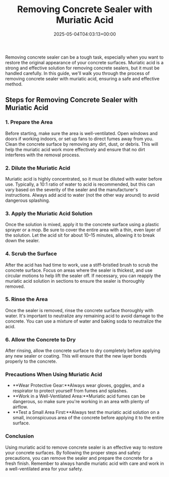 ﻿---
layout: post
title: Removing Concrete Sealer with Muriatic Acid
date: '2025-05-04T04:03:13+00:00'
categories:
- Guide
tags: []
slug: /removing-concrete-sealer-with-muriatic-acid/
lastmod: 2025-05-07T12:21:28+03:00
---

Removing concrete sealer can be a tough task, especially when you want to restore the original appearance of your concrete surfaces. Muriatic acid is a strong and effective solution for removing concrete sealers, but it must be handled carefully. In this guide, we'll walk you through the process of removing concrete sealer with muriatic acid, ensuring a safe and effective method.
## Steps for Removing Concrete Sealer with Muriatic Acid
### 1. Prepare the Area
Before starting, make sure the area is well-ventilated. Open windows and doors if working indoors, or set up fans to direct fumes away from you. Clean the concrete surface by removing any dirt, dust, or debris. This will help the muriatic acid work more effectively and ensure that no dirt interferes with the removal process.
### 2. Dilute the Muriatic Acid
Muriatic acid is highly concentrated, so it must be diluted with water before use. Typically, a 10:1 ratio of water to acid is recommended, but this can vary based on the severity of the sealer and the manufacturer's instructions. Always add acid to water (not the other way around) to avoid dangerous splashing.
### 3. Apply the Muriatic Acid Solution
Once the solution is mixed, apply it to the concrete surface using a plastic sprayer or a mop. Be sure to cover the entire area with a thin, even layer of the solution. Let the acid sit for about 10–15 minutes, allowing it to break down the sealer.
### 4. Scrub the Surface
After the acid has had time to work, use a stiff-bristled brush to scrub the concrete surface. Focus on areas where the sealer is thickest, and use circular motions to help lift the sealer off. If necessary, you can reapply the muriatic acid solution in sections to ensure the sealer is thoroughly removed.
### 5. Rinse the Area
Once the sealer is removed, rinse the concrete surface thoroughly with water. It's important to neutralize any remaining acid to avoid damage to the concrete. You can use a mixture of water and baking soda to neutralize the acid.
### 6. Allow the Concrete to Dry
After rinsing, allow the concrete surface to dry completely before applying any new sealer or coating. This will ensure that the new layer bonds properly to the concrete.
### Precautions When Using Muriatic Acid
- **Wear Protective Gear:**Always wear gloves, goggles, and a respirator to protect yourself from fumes and splashes.
- **Work in a Well-Ventilated Area:**Muriatic acid fumes can be dangerous, so make sure you're working in an area with plenty of airflow.
- **Test a Small Area First:**Always test the muriatic acid solution on a small, inconspicuous area of the concrete before applying it to the entire surface.
### Conclusion
Using muriatic acid to remove concrete sealer is an effective way to restore your concrete surfaces. By following the proper steps and safety precautions, you can remove the sealer and prepare the concrete for a fresh finish. Remember to always handle muriatic acid with care and work in a well-ventilated area for your safety.